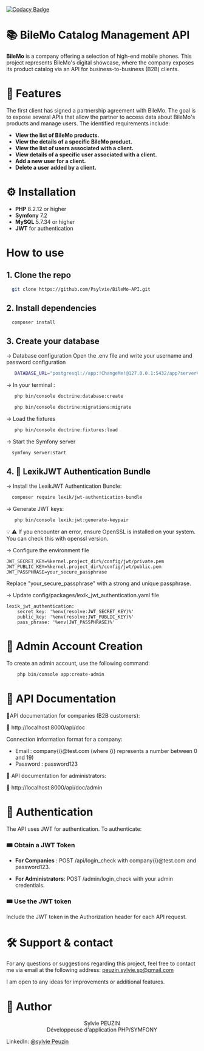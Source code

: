 [![Codacy Badge](https://app.codacy.com/project/badge/Grade/d96ce72044914f8088b0db55707da2f1)](https://app.codacy.com/gh/Psylvie/BileMo-API/dashboard?utm_source=gh&utm_medium=referral&utm_content=&utm_campaign=Badge_grade)
# 📚 BileMo Catalog Management API  
**BileMo** is a company offering a selection of high-end mobile phones. This project represents BileMo's digital showcase, where the company exposes its product catalog via an API for business-to-business (B2B) clients.

# 📱 Features
The first client has signed a partnership agreement with BileMo. The goal is to expose several APIs that allow the partner to access data about BileMo's products and manage users. The identified requirements include:

- **View the list of BileMo products.**
- **View the details of a specific BileMo product.**
- **View the list of users associated with a client.**
- **View details of a specific user associated with a client.**
- **Add a new user for a client.**
- **Delete a user added by a client.**

# ⚙️ Installation
- **PHP**  8.2.12 or higher
- **Symfony** 7.2
- **MySQL** 5.7.34 or higher
- **JWT** for authentication

# How to use
## 1.  Clone the repo ##
``` bash
  git clone https://github.com/Psylvie/BileMo-API.git
```

## 2. Install dependencies ##
``` bash
  composer install
```
## 3.  Create your database ##
-> Database configuration Open the .env file and write your username and password configuration
 ``` bash
    DATABASE_URL="postgresql://app:!ChangeMe!@127.0.0.1:5432/app?serverVersion=16&charset=utf8"
 ```
-> In your terminal :
  ``` bash
     php bin/console doctrine:database:create
 ```

``` bash
   php bin/console doctrine:migrations:migrate
   ```

-> Load the fixtures
   ``` bash
      php bin/console doctrine:fixtures:load 
   ```
-> Start the Symfony server

   ``` bash
     symfony server:start
   ```
## 4.  🔐 LexikJWT Authentication Bundle ##
-> Install the  LexikJWT Authentication Bundle:
  ``` bash
    composer require lexik/jwt-authentication-bundle
 ```
-> Generate JWT keys:
``` bash
   php bin/console lexik:jwt:generate-keypair
 ```

💡 ⚠️ If you encounter an error, ensure OpenSSL is installed on your system. You can check this with openssl version.

-> Configure the environment file

    JWT_SECRET_KEY=%kernel.project_dir%/config/jwt/private.pem
    JWT_PUBLIC_KEY=%kernel.project_dir%/config/jwt/public.pem
    JWT_PASSPHRASE=your_secure_passphrase

Replace "your_secure_passphrase" with a strong and unique passphrase.

-> Update config/packages/lexik_jwt_authentication.yaml file


    lexik_jwt_authentication:
        secret_key: '%env(resolve:JWT_SECRET_KEY)%'
        public_key: '%env(resolve:JWT_PUBLIC_KEY)%'
        pass_phrase: '%env(JWT_PASSPHRASE)%'
              


# 🔑 Admin Account Creation #
To create an admin account, use the following command:
``` bash
    php bin/console app:create-admin
``` 
# 📃 API Documentation #

📌API documentation for companies (B2B customers):

🔗   http://localhost:8000/api/doc

Connection information format for a company:
- Email : company{i}@test.com  (where {i} represents a number between 0 and 19)
- Password : password123

📌 API documentation for administrators:

🔗   http://localhost:8000/api/doc/admin


# 👤 Authentication  #
The API uses JWT for authentication. To authenticate:

###  🎟️ Obtain a JWT Token ###

- **For Companies** : POST /api/login_check with company{i}@test.com and password123.

- **For Administrators**: POST /admin/login_check with your admin credentials.


### 🎟️ Use the JWT token ###

Include the JWT token in the Authorization header for each API request.


# 🛠️ Support & contact
For any questions or suggestions regarding this project, feel free to contact me via email at the following address: peuzin.sylvie.sp@gmail.com

I am open to any ideas for improvements or additional features.

# 🙇 Author #
<p text align= center> Sylvie PEUZIN  
<br> Développeuse d'application PHP/SYMFONY  


LinkedIn: [@sylvie Peuzin](https://www.linkedin.com/in/sylvie-peuzin/) </p>
